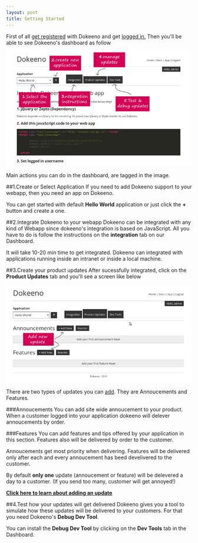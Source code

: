 ```yaml
---
layout: post
title: Getting Started
---
```


First of all [get registered](http://dokeeno.com/user/login) with Dokeeno and get [logged in.](http://dokeeno.com/user/login)
Then you'll be able to see Dokeeno's dashboard as follow

![Dokeeno's Dashboard](/images/getting-started/screen-intro.png)

Main actions you can do in the dashboard, are tagged in the image. 

##1.Create or Select Application
If you need to add Dokeeno support to your webapp, then you need an app on Dokeeno.

You can get started with default **Hello World** application or just click the **+** button and create a one.

##2.Integrate Dokeeno to your webapp
Dokeeno can be integrated with any kind of Webapp since dokeeno's integration is based on JavaScript. All you have to do is follow the instructions on the **integration** tab on our Dashboard.

It will take 10-20 min time to get integrated. Dokeeno can integrated with applications running inside an intranet or inside a local machine.

##3.Create your product updates
After sucessfully integrated, click on the **Product Updates** tab and you'll see a screen like below

![Add Product Updates](/images/getting-started/product-updates.png)

There are two types of updates you can [add](/adding-a-product-update.html). They are Annoucements and Features.

###Annoucements
You can add site wide annoucement to your product. When a customer logged into your application dokeeno will delever annoucements by order. 

###Features
You can add features and tips offered by your application in this section. Features also will be delivered by order to the customer. 

Annoucements get most priority when delivering. Features will be delivered only after each and every annoucement has beed develivered to the customer.

By default **only one** update (annoucement or feature) will be delevered a day to a customer. (If you send too many, customer will get annoyed!)

**[Click here to learn about adding an update](/adding-a-product-update.html)**

##4.Test how your updates will get delivered
Dokeeno gives you a tool to simulate how these updates will be delivered to your customers. For that you need Dokeeno's **Debug Dev Tool**.

You can install the **Debug Dev Tool** by clicking on the **Dev Tools** tab in the Dashboard.